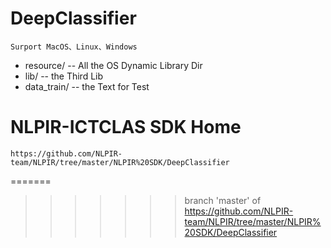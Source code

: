 # DeepClassifier
    Surport MacOS、Linux、Windows
* resource/ -- All the OS Dynamic Library Dir
* lib/ -- the Third Lib
* data_train/ -- the Text for Test

# NLPIR-ICTCLAS SDK Home
    https://github.com/NLPIR-team/NLPIR/tree/master/NLPIR%20SDK/DeepClassifier
=======
>>>>>>> branch 'master' of https://github.com/NLPIR-team/NLPIR/tree/master/NLPIR%20SDK/DeepClassifier